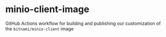 # minio-client-image
GitHub Actions workflow for building and publishing our customization of the `bitnami/minio-client` image
